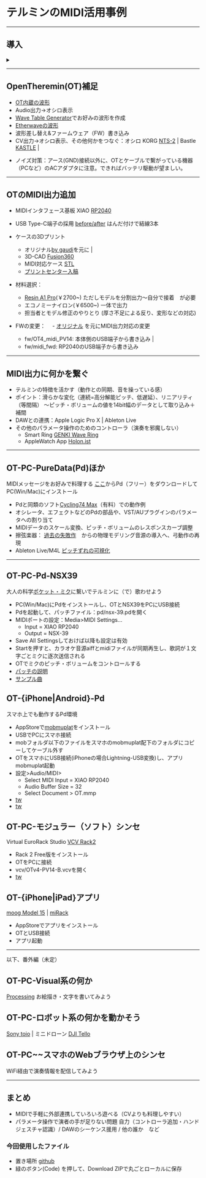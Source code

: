 <!---
marp: true
theme: gaia
footer:"tes"
--->
# テルミンのMIDI活用事例
---
## 導入
<details>
<summary></summary>

- 動機：John Cageのテルミニストdis (1937,[出典](https://archive.org/details/silencelecturesw1961cage/page/4/mode/2up?q=Theremin))
<!--
テルミン博士が真に新しい可能性を持つ楽器を提供したにもかかわらず、
テルミニストはこの楽器を古い楽器のように聴かせることに全力を尽くし、
気持ち悪いほど甘〜いビブラートをかけ、過去の名作を苦労して演奏している。
テルミニスト＝検閲官によって、私たちは新しい音の体験から遮られている。
-->
---

- 狙い：音色やエフェクトの柔軟なコントロール、外部連携、音以外も含めた多様な表現のために

CV出力、MIDI出力を備えた（主な）テルミン

||model|CV out|MIDI out|
|--|--|--|--|
|moog|Claravox Centennial|O  (Pitch,Vol)|O|
|moog|Etherwave (new, Plus)|O   (Pitch,Vol,Gate)|-|
|moog|Theremini|O  (Pitch __or__  Vol)|O|
|**GaudiLabs**|**OpenTheremin**|O  (Pitch,Vol)|△|

今回の話題はClaravox, Thereminiでも適用可（たぶん）
</details>


---
## OpenTheremin(OT)補足
- [OT内蔵の波形](https://twitter.com/hrsm/status/1635980539391016960)
- Audio出力→オシロ表示
- [Wave Table Generator](https://www.gaudi.ch/WaveGenerator/)でお好みの波形を作成
- [Etherwaveの波形](https://twitter.com/hrsm/status/1634918884951363584)
- 波形差し替え&ファームウェア（FW）書き込み
- CV出力→オシロ表示、その他何かをつなぐ：オシロ KORG [NTS-2](https://www.korg.com/jp/products/dj/nts_2/) | Bastle [KASTLE](https://umbrella-company.jp/bastl-instruments-kastle-v1.5.html) | 
<!--LittleBits [SynthKit](https://www.littlebits-jp.com/synth-kit)-->
- ノイズ対策：アース(GND)接続以外に、OTとケーブルで繋がっている機器（PCなど）のACアダプタに注意。できればバッテリ駆動が望ましい。

---
## OTのMIDI出力追加


- MIDIインタフェース基板 XIAO [RP2040](https://www.switch-science.com/products/7634) 
- USB Type-C端子の採用 [before/after](https://twitter.com/hrsm/status/1635315290937638914) はんだ付けで結線3本
- ケースの3Dプリント 
  - オリジナル[by gaudi](https://www.thingiverse.com/thing:5022371)を元に | 
  - 3D-CAD [Fusion360](https://www.autodesk.co.jp/products/fusion-360/personal) 
  - MIDI対応ケース [STL](https://github.com/nomargin/opentheremin-synth/blob/main/case/OTv4midi-case4.stl) 
  - [プリントセンター入稿](https://make.dmm.com/mypage/orders/) 

- 材料選択：
  - [Resin A1 Pro](https://twitter.com/hrsm/status/1657014608954290177)(￥2700~) ただしモデルを分割出力〜自分で接着　が必要
  - エコノミーナイロン(￥6500~) 一体で出力
  - 担当者とモデル修正のやりとり (厚さ不足による反り、変形などの対応)

- FWの変更：
　- [オリジナル](https://raw.githubusercontent.com/MrDham/OpenTheremin_V3_with_MIDI/master/Quick%20guide%20open%20theremin%20midi.bmp) を元にMIDI出力対応の変更 
  - fw/OT4_midi_PV14: 本体側のUSB端子から書き込み | 
  - fw/midi_fwd: RP2040のUSB端子から書き込み

---
## MIDI出力に何かを繋ぐ

- テルミンの特徴を活かす（動作との同期、音を操っている感）
- ポイント：滑らかな変化（連続=高分解能ピッチ、低遅延）、リニアリティ（等間隔）
〜ピッチ・ボリュームの値を14bit幅のデータとして取り込み＋補間
- DAWとの連携：Apple Logic Pro X | Ableton Live
- その他のパラメータ操作のためのコントローラ（演奏を邪魔しない）
  - Smart Ring [GENKI Wave Ring](https://twitter.com/hrsm/status/1510962165749981188) 
  - AppleWatch App [Holon.ist](https://holon.ist/sensors/)


---
## OT-PC-PureData(Pd)ほか
MIDIメッセージをお好みで料理する
[ここ](https://puredata.info/downloads/pure-data)からPd（フリー）をダウンロードしてPC(Win/Mac)にインストール
<!--| [Cycling'74 Max](https://cycling74.com/products/max) -->
<!-- https://twitter.com/hrsm/status/1434858040449064961 -->
- Pdと同類のソフト[Cycling74 Max](https://twitter.com/hrsm/status/1630948258364411905)（有料）での動作例
- オシレータ、エフェクトなどのPdの部品や、VST/AUプラグインのパラメータへの割り当て
- MIDIデータのスケール変換、ピッチ・ボリュームのレスポンスカーブ調整
- 擦弦楽器： [過去の失敗作](https://twitter.com/hrsm/status/1256485884989300736)　からの物理モデリング音源の導入へ、弓動作の再現
- Ableton Live/M4L [ピッチずれの可視化](https://www.youtube.com/watch?v=sdA-xh-cczo) 
<!-- 両手でpitch haptic feedback-->
<!-- velocityの導入 -->

---
## OT-PC-Pd-NSX39
大人の科学[ポケット・ミク](https://otonanokagaku.net/nsx39/)に繋いでテルミンに（で）歌わせよう　
- PC(Win/Mac)にPdをインストールし、OTとNSX39をPCにUSB接続
- Pdを起動して、パッチファイル：pd/nsx-39.pdを開く
- MIDIポートの設定：Media>MIDI Settings...
  - Input = XIAO RP2040
  - Output = NSX-39
- Save All Settingsしておけば以降も設定は有効
- Startを押すと、カラオケ音源aiffとmidiファイルが同期再生し、歌詞が１文字ごとミクに逐次送信される
- OTでミクのピッチ・ボリュームをコントロールする
- [パッチの説明](pd/nsx-39.pdf)
- [サンプル曲](https://youtu.be/P2sz72szwRA)


## OT-{iPhone|Android}-Pd
スマホ上でも動作するPd環境 
- AppStoreで[mobmuplat](https://danieliglesia.com/mobmuplat/)をインストール
- USBでPCにスマホ接続
- mobフォルダ以下のファイルをスマホのmobmuplat配下のフォルダにコピーしてケーブル外す
- OTをスマホにUSB接続(iPhoneの場合Lightning-USB変換)し、アプリmobmuplat起動
- 設定>Audio/MIDI>
  - Select MIDI Input = XIAO RP2040 
  - Audio Buffer Size = 32
  - Select Document > OT.mmp
- [tw](https://twitter.com/hrsm/status/1639640535337168896)
- [tw](https://twitter.com/hrsm/status/1632759321804279809)

## OT-PC-モジュラー（ソフト）シンセ
Virtual EuroRack Studio [VCV Rack2](https://vcvrack.com/Rack)
- Rack 2 Free版をインストール
- OTをPCに接続
- vcv/OTv4-PV14-B.vcvを開く 
- [tw](https://twitter.com/hrsm/status/1657545338763505664)

## OT-{iPhone|iPad}アプリ
[moog Model 15](https://apps.apple.com/jp/app/model-15-modular-synthesizer/id1041465860) | 
[miRack](https://mirack.app/)
- AppStoreでアプリをインストール
- OTとUSB接続
- アプリ起動

*** 
以下、番外編（未定）

## OT-PC-Visual系の何か
[Processing](https://processing.org/)
お絵描き・文字を書いてみよう

## OT-PC-ロボット系の何かを動かそう
[Sony toio](https://toio.io/programming/#28) | 
ミニドローン [DJI Tello](https://www.ryzerobotics.com/jp/tello-edu)

## OT-PC~~スマホのWebブラウザ上のシンセ
WiFi経由で演奏情報を配信してみよう

***

## まとめ
- MIDIで手軽に外部連携していろいろ遊べる（CVよりも料理しやすい）
- パラメータ操作で演者の手が足りない問題
自力（コントローラ追加・ハンドジェスチャ認識）/ DAWのシーケンス援用 / 他の誰か　など

### 今回使用したファイル
- 置き場所 [github](https://github.com/nomargin/opentheremin-synth)
- 緑のボタン(Code) を押して、Download ZIPで丸ごとローカルに保存
